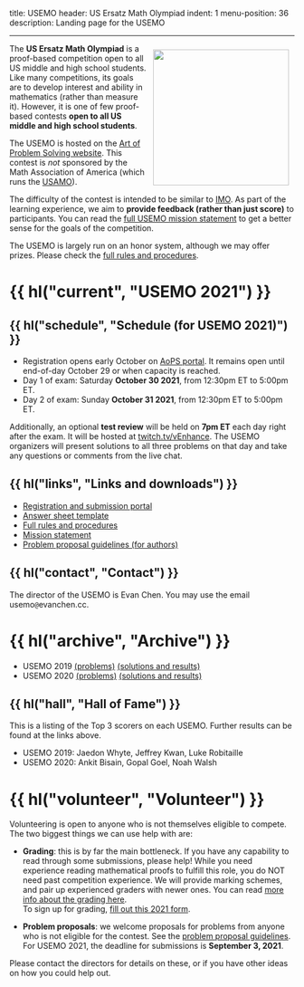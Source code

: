 title: USEMO
header: US Ersatz Math Olympiad
indent: 1
menu-position: 36
description: Landing page for the USEMO

---

<span style="float:right;padding:10px;">
<a href="static/usemo/usemo-logo.png">
<img width="240" src="static/usemo/usemo-logo.png" />
</a>
</span>

The **US Ersatz Math Olympiad** is a proof-based
competition open to all US middle and high school students.
Like many competitions, its goals are to
develop interest and ability in mathematics (rather than measure it).
However, it is one of few
proof-based contests **open to all US middle and high school students**.

The USEMO is hosted on the
[Art of Problem Solving website][aops-usemo].
This contest is *not* sponsored
by the Math Association of America
(which runs the [USAMO][usamo]).

The difficulty of the contest is intended to be similar to [IMO][imo].
As part of the learning experience,
we aim to **provide feedback (rather than just score)** to participants.
You can read the [full USEMO mission statement][mission]
to get a better sense for the goals of the competition.

The USEMO is largely run on an honor system, although we may offer prizes.
Please check the [full rules and procedures][rules].

# {{ hl("current", "USEMO 2021") }}

## {{ hl("schedule", "Schedule (for USEMO 2021)") }}

- Registration opens early October
	on [AoPS portal](https://aops.com/contests/usemo/).
	It remains open until end-of-day October 29 or when capacity is reached.
- Day 1 of exam: Saturday **October 30 2021**, from 12:30pm ET to 5:00pm ET.
- Day 2 of exam: Sunday **October 31 2021**, from 12:30pm ET to 5:00pm ET.

Additionally, an optional **test review**
will be held on **7pm ET** each day right after the exam.
It will be hosted at [twitch.tv/vEnhance](https://twitch.tv/vEnhance).
The USEMO organizers will present solutions to all three problems
on that day and take any questions or comments from the live chat.

## {{ hl("links", "Links and downloads") }}

- [Registration and submission portal][aops-usemo]
- [Answer sheet template][answersheet]
- [Full rules and procedures][rules]
- [Mission statement][mission]
- [Problem proposal guidelines (for authors)][propose]

## {{ hl("contact", "Contact") }}

The director of the USEMO is Evan Chen.
You may use the email $\text{usemo}\texttt{@}\text{evanchen}{.}\text{cc}$.

# {{ hl("archive", "Archive") }}

- USEMO 2019 [(problems)](exams/USEMO-2019.pdf) [(solutions and results)](exams/report-usemo-2019.pdf)
- USEMO 2020 [(problems)](exams/USEMO-2020.pdf) [(solutions and results)](exams/report-usemo-2020.pdf)

## {{ hl("hall", "Hall of Fame") }}

This is a listing of the Top 3 scorers on each USEMO.
Further results can be found at the links above.

- USEMO 2019: Jaedon Whyte, Jeffrey Kwan, Luke Robitaille
- USEMO 2020: Ankit Bisain, Gopal Goel, Noah Walsh

# {{ hl("volunteer", "Volunteer") }}

Volunteering is open to anyone who is not themselves eligible to compete.
The two biggest things we can use help with are:

- **Grading**: this is by far the main bottleneck.
	If you have any capability to read through some submissions, please help!
	While you need experience reading mathematical proofs
	to fulfill this role, you do NOT need past competition experience.
	We will provide marking schemes,
	and pair up experienced graders with newer ones.
	You can read [more info about the grading here][grading-info].
	<br>
	To sign up for grading,
	[fill out this 2021 form](https://forms.gle/sBzaNAFLg3fzGKqw9).

- **Problem proposals**: we welcome proposals for problems
	from anyone who is not eligible for the contest.
	See the [problem proposal guidelines][propose].
	For USEMO 2021, the deadline for submissions is **September 3, 2021**.

Please contact the directors for details on these,
or if you have other ideas on how you could help out.

[usamts]: https://usamts.org/
[imo]: https://www.imo-official.org
[usamo]: https://en.wikipedia.org/wiki/United_States_of_America_Mathematical_Olympiad

[answersheet]: static/usemo/answer-template-usemo.pdf
[mission]: static/usemo/mission-usemo.pdf
[rules]: static/usemo/rules-usemo.pdf
[grading-info]: static/usemo/grading-brief-usemo.pdf
[propose]: static/usemo/proposal-guidelines-usemo.pdf
[signup]: https://forms.gle/P7tqip2xst8EMXLJ7
[aops-usemo]: https://www.aops.com/contests/usemo

